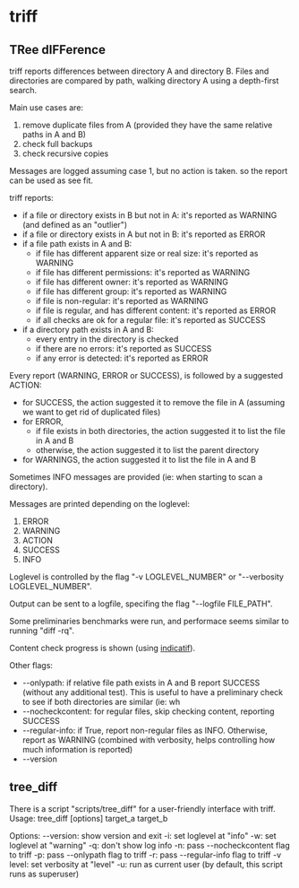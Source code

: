 # triff
## TRee dIFFerence

triff reports differences between directory A and directory B. Files and directories are compared by path, walking directory A using a depth-first search.

Main use cases are:

  1. remove duplicate files from A (provided they have the same relative paths in A and B)
  2. check full backups
  3. check recursive copies

Messages are logged assuming case 1, but no action is taken. so the report can be used as see fit.

triff reports:

  - if a file or directory exists in B but not in A:      it's reported as WARNING (and defined as an "outlier")
  - if a file or directory exists in A but not in B:      it's reported as ERROR
  - if a file path exists in A and B:
    - if file has different apparent size or real size:   it's reported as WARNING
    - if file has different permissions:                  it's reported as WARNING
    - if file has different owner:                        it's reported as WARNING
    - if file has different group:                        it's reported as WARNING
    - if file is non-regular:                             it's reported as WARNING
    - if file is regular, and has different content:      it's reported as ERROR
    - if all checks are ok for a regular file:            it's reported as SUCCESS
  - if a directory path exists in A and B:
    - every entry in the directory is checked
    - if there are no errors:                             it's reported as SUCCESS
    - if any error is detected:                           it's reported as ERROR

Every report (WARNING, ERROR or SUCCESS), is followed by a suggested ACTION:

  - for SUCCESS,  the action suggested it to remove the file in A (assuming we want to get rid of duplicated files)
  - for ERROR,
      - if file exists in both directories, the action suggested it to list the file in A and B
      - otherwise, the action suggested it to list the parent directory
  - for WARNINGS, the action suggested it to list the file in A and B

Sometimes INFO messages are provided (ie: when starting to scan a directory).

Messages are printed depending on the loglevel:

  1. ERROR
  2. WARNING
  3. ACTION
  4. SUCCESS
  5. INFO

Loglevel is controlled by the flag "-v LOGLEVEL_NUMBER" or "--verbosity LOGLEVEL_NUMBER".

Output can be sent to a logfile, specifing the flag "--logfile FILE_PATH".

Some preliminaries benchmarks were run, and performace seems similar to running "diff -rq".

Content check progress is shown (using [indicatif](https://crates.io/crates/indicatif)).

Other flags:

  - --onlypath: if relative file path exists in A and B report SUCCESS (without any additional test). This is useful to have a preliminary check to see if both directories are similar (ie: wh
  - --nocheckcontent: for regular files, skip checking content, reporting SUCCESS
  - --regular-info: if True, report non-regular files as INFO. Otherwise, report as WARNING (combined with verbosity, helps controlling how much information is reported)
  - --version

## tree_diff

There is a script "scripts/tree_diff" for a user-friendly interface with triff. Usage:
  tree_diff [options] target_a target_b

Options:
    --version: show version and exit
    -i: set loglevel at "info"
    -w: set loglevel at "warning"
    -q: don't show log info
    -n: pass --nocheckcontent flag to triff
    -p: pass --onlypath flag to triff
    -r: pass --regular-info flag to triff
    -v level: set verbosity at "level"
    -u: run as current user (by default, this script runs as superuser)
